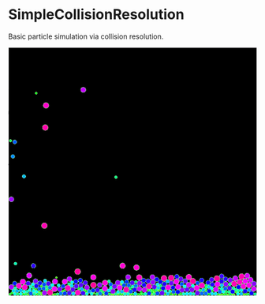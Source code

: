 # SimpleCollisionResolution
Basic particle simulation via collision resolution.

![Screenshot of Simulation](simulationscreenshot.png)
